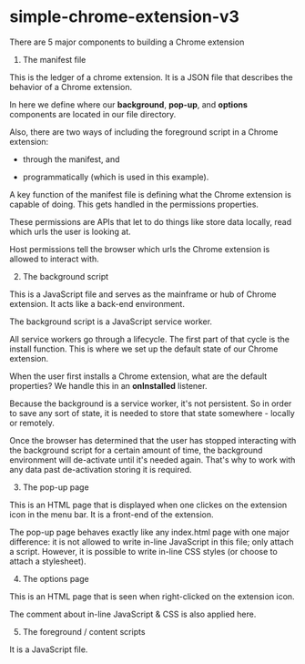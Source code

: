 # simple-chrome-extension-v3

There are 5 major components to building a Chrome extension

1. The manifest file

This is the ledger of a chrome extension. It is a JSON file that describes the behavior of a Chrome extension.

In here we define where our **background**, **pop-up**, and **options** components are located in our file directory.

Also, there are two ways of including the foreground script in a Chrome extension:

- through the manifest, and

- programmatically (which is used in this example).

A key function of the manifest file is defining what the Chrome extension is capable of doing. This gets handled in the permissions properties.

These permissions are APIs that let to do things like store data locally, read which urls the user is looking at.

Host permissions tell the browser which urls the Chrome extension is allowed to interact with.

2. The background script

This is a JavaScript file and serves as the mainframe or hub of Chrome extension. It acts like a back-end environment.

The background script is a JavaScript service worker.

All service workers go through a lifecycle. The first part of that cycle is the install function. This is where we set up the default state of our Chrome extension.

When the user first installs a Chrome extension, what are the default properties? We handle this in an **onInstalled** listener.

Because the background is a service worker, it's not persistent. So in order to save any sort of state, it is needed to store that state somewhere - locally or remotely.

Once the browser has determined that the user has stopped interacting with the background script for a certain amount of time, the background environment will de-activate until it's needed again. That's why to work with any data past de-activation storing it is required.

3. The pop-up page

This is an HTML page that is displayed when one clickes on the extension icon in the menu bar. It is a front-end of the extension.

The pop-up page behaves exactly like any index.html page with one major difference: it is not allowed to write in-line JavaScript in this file; only attach a script. However, it is possible to write in-line CSS styles (or choose to attach a stylesheet).

4. The options page

This is an HTML page that is seen when right-clicked on the extension icon.

The comment about in-line JavaScript & CSS is also applied here.

5. The foreground / content scripts

It is a JavaScript file.
